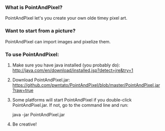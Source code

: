 ### What is PointAndPixel?

PointAndPixel let's you create your own olde timey pixel art.  

### Want to start from a picture?  

PointAndPixel can import images and pixelize them.

### To use PointAndPixel:

  1) Make sure you have java installed (you probably do): http://java.com/en/download/installed.jsp?detect=jre&try=1
  
  2) Download PointAndPixel.jar: https://github.com/pwntato/PointAndPixel/blob/master/PointAndPixel.jar?raw=true
  
  3) Some platforms will start PointAndPixel if you double-click PointAndPixel.jar. 
     If not, go to the command line and run: 
     
        java -jar PointAndPixel.jar
        
  4) Be creative!

